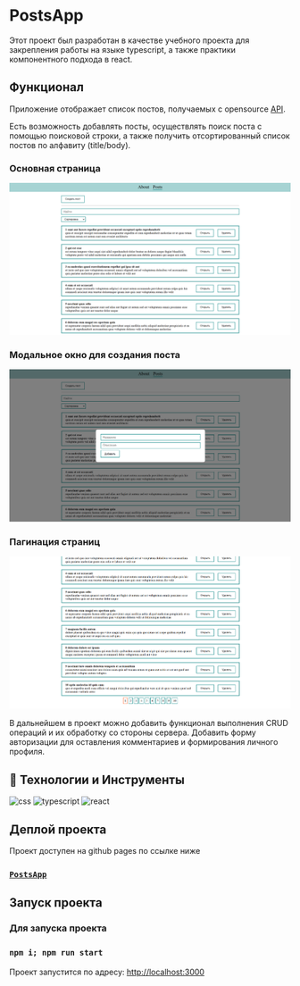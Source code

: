 # PostsApp

Этот проект был разработан в качестве учебного проекта для закрепления работы на языке typescript, а также практики компонентного подхода в react.

## Функционал

Приложение отображает список постов, получаемых с opensource [API](https://jsonplaceholder.typicode.com/).

Есть возможность добавлять посты, осуществлять поиск поста с помощью поисковой строки, а также получить отсортированный список постов по алфавиту (title/body).

### Основная страница
![MainPage](/src/assets/posts.png)
### Модальное окно для создания поста
![Modal](/src/assets/createPost.png)
### Пагинация страниц
![Pagination](/src/assets/pagination.png)

В дальнейшем в проект можно добавить функционал выполнения CRUD операций и их обработку со стороны сервера. Добавить форму авторизации для оставления комментариев и формирования личного профиля.

## 🔧 Технологии и Инструменты
<div>
    <img src="https://img.shields.io/badge/-CSS-000000?style=for-the-badge&logo=CSS3&logoColor=548fc7" alt="css"/>
    <img src="https://img.shields.io/badge/-TYPESCRIPT-000000?style=for-the-badge&logo=typescript" alt="typescript"/>
    <img src="https://img.shields.io/badge/-REACT-000000?style=for-the-badge&logo=REACT" alt="react"/>
</div>

## Деплой проекта
Проект доступен на github pages по ссылке ниже
### [`PostsApp`](https://top4ik228-akey-ivan.github.io/PostsApp)

## Запуск проекта
### Для запуска проекта 
### `npm i; npm run start`


Проект запустится по адресу: [http://localhost:3000](http://localhost:3000)